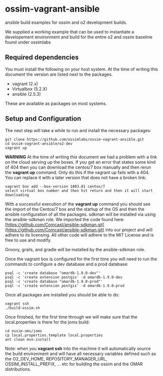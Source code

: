 # ossim-vagrant-ansible
ansible build examples for ossim and o2 development builds.

We supplied a working example that can be used to instantiate a developement environment and build for the entire o2 and ossim baseline found under ossimlabs

## Required dependencies

You must install the following on your host system. At the time of writing this document the version are listed next to the packages.
 
 * vagrant (2.x)
 * Virtualbox (5.2.X)
 * ansible (2.5.3)

These are available as packages on most systems.  

## Setup and Configuration

The next step will take a while to run and install the necessary packages:


```
git clone https://github.com/ossimlabs/ossim-vagrant-ansible.git
cd ossim-vagrant-ansible/o2-dev
vagrant up
```

**WARNING** At the time of writing this document we had a problem with a link on the cloud serving up the boxes.  If you get an error that states some kind of 404 then you can download the centos/7 box manually and then rerun the **vagrant up** command.  Only do this if the vagrant up fails with a 404.  You can replace it with a later version that does not have a broken link:

```
vagrant box add --box-version 1803.01 centos/7
select virtual box number and then hit return and then it will start downloading
```

With a successful execution of the **vagrant up** command you should see the import of the Centos/7 box and the startup of the OS and then the ansible configuration of all the packages.  sdkman will be installed via using the ansible-sdkman role.  We imported the code found here: [https://github.com/Comcast/ansible-sdkman.git](https://github.com/Comcast/ansible-sdkman.git) into our project and will adhere to its licensing.  All other code will adhere to the MIT License and is free to use and modify.

Groovy, grails, and gradle will be installed by the ansible-sdkman role.

Once the vagrant box is configured for the first time you will need to run the commands to configure a dev database and a prod database:

```
psql -c 'create database "omardb-1.9.0-dev"'
psql -c 'create extension postgis' -d omardb-1.9.0-dev
psql -c 'create database "omardb-1.9.0-prod"'
psql -c 'create extension postgis' -d omardb-1.9.0-prod
```

Once all packages are installed you should be able to do:

```
vagrant ssh
./build-ossim.sh
```

Once finished, for the first time through we will make sure that the local.properties is there for the joms build:

```
cd ossim-oms/joms
cp local.properties.template local.properties 
ant clean mvn-install
```


Note:  when you **vagrant ssh** into the machine it will automatically source the build environment and will have all necessary variables defined such as the O2_DEV_HOME, REPOSITORY_MANAGER_URL, OSSIM_INSTALL_PREFIX, ... etc for building the ossim and the OMAR distributions. 

